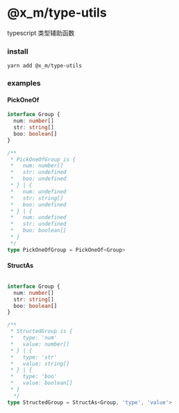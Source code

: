 # @x_m/type-utils

typescript 类型辅助函数

### install
```
yarn add @x_m/type-utils
```

### examples

#### PickOneOf

``` typescript
interface Group {
  num: number[]
  str: string[]
  boo: boolean[]
}

/**
 * PickOneOfGroup is {
 *   num: number[]
 *   str: undefined
 *   boo: undefined
 * } | {
 *   num: undefined
 *   str: string[]
 *   boo: undefined
 * } | {
 *   num: undefined
 *   str: undefined
 *   boo: boolean[]
 * }
 */
type PickOneOfGroup = PickOneOf<Group>
```

#### StructAs

``` typescript

interface Group {
  num: number[]
  str: string[]
  boo: boolean[]
}

/**
 * StructedGroup is {
 *   type: 'num'
 *   value: number[]
 * } | {
 *   type: 'str'
 *   value: string[]
 * } | {
 *   type: 'boo'
 *   value: boolean[]
 * }
  */
type StructedGroup = StructAs<Group, 'type', 'value'>

```

